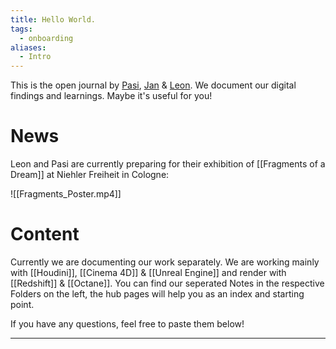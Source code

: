 ```yaml
---
title: Hello World.
tags:
  - onboarding
aliases:
  - Intro
---
```


This is the open journal by [Pasi](https://santaella.de/), [Jan](https://janeisenbach.de/portfolio) & [Leon](https://leonmonschauer.de/). We document our digital findings and learnings. Maybe it's useful for you!

# News

Leon and Pasi are currently preparing for their exhibition of [[Fragments of a Dream]] at Niehler Freiheit in Cologne:

![[Fragments_Poster.mp4]]


# Content
Currently we are documenting our work separately. We are working mainly with [[Houdini]], [[Cinema 4D]] & [[Unreal Engine]] and render with [[Redshift]] & [[Octane]]. You can find our seperated Notes in the respective Folders on the left, the hub pages will help you as an index and starting point. 

If you have any questions, feel free to paste them below!

---

<script src="https://giscus.app/client.js"
        data-repo="git-submariner/oddlyspecific"
        data-repo-id="R_kgDOHY5lmg"
        data-category="General"
        data-category-id="DIC_kwDOHY5lms4CPUCw"
        data-mapping="url"
        data-reactions-enabled="1"
        data-emit-metadata="0"
        data-input-position="bottom"
        data-theme="dark"
        data-lang="en"
        crossorigin="anonymous"
        async>
</script>
